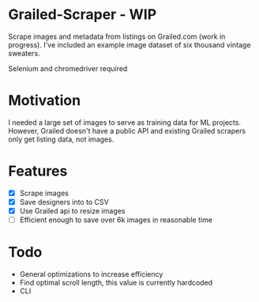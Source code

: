 # Grailed-Scraper - WIP
Scrape images and metadata from listings on Grailed.com (work in progress).
I've included an example image dataset of six thousand vintage sweaters.

Selenium and chromedriver required

# Motivation 
I needed a large set of images to serve as training data for ML projects. However, Grailed doesn't have a public API and existing Grailed scrapers only get listing data, not images. 

# Features 
- [x] Scrape images
- [x] Save designers into to CSV
- [x] Use Grailed api to resize images
- [ ] Efficient enough to save over 6k images in reasonable time

# Todo 
- General optimizations to increase efficiency
- Find optimal scroll length, this value is currently hardcoded
- CLI
